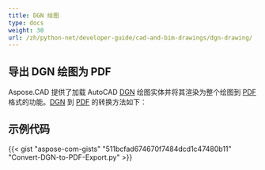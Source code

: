 ```yaml
---
title: DGN 绘图
type: docs
weight: 30
url: /zh/python-net/developer-guide/cad-and-bim-drawings/dgn-drawing/
---
```


## **导出 DGN 绘图为 PDF**

Aspose.CAD 提供了加载 AutoCAD [DGN](https://docs.fileformat.com/cad/dgn/) 绘图实体并将其渲染为整个绘图到 [PDF](https://docs.fileformat.com/pdf/) 格式的功能。[DGN](https://docs.fileformat.com/cad/dgn/) 到 [PDF](https://docs.fileformat.com/pdf/) 的转换方法如下：

## 示例代码

{{< gist "aspose-com-gists" "511bcfad674670f7484dcd1c47480b11" "Convert-DGN-to-PDF-Export.py" >}}

